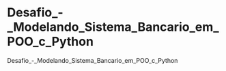 # Desafio_-_Modelando_Sistema_Bancario_em_POO_c_Python
 Desafio_-_Modelando_Sistema_Bancario_em_POO_c_Python
